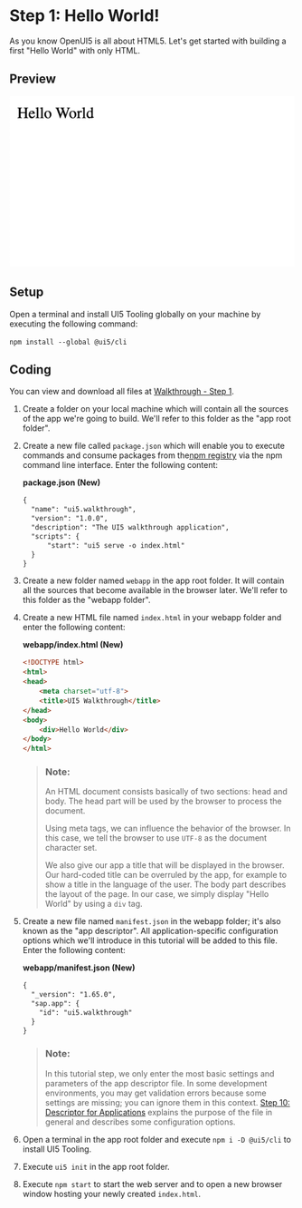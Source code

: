 <!-- loio2680aa9b16c14a00b01261d04babbb39 -->

# Step 1: Hello World!

As you know OpenUI5 is all about HTML5. Let's get started with building a first "Hello World" with only HTML.



## Preview

![The browser shows the text "Hello World"](images/UI5_Walkthrough_Step_01_1dd4563.png)



<a name="loio2680aa9b16c14a00b01261d04babbb39__section_lv5_lvy_zbc"/>

## Setup

Open a terminal and install UI5 Tooling globally on your machine by executing the following command:

`npm install --global @ui5/cli`



## Coding

You can view and download all files at [Walkthrough - Step 1](https://ui5.sap.com/#/entity/sap.m.tutorial.walkthrough/sample/sap.m.tutorial.walkthrough.01).

1.  Create a folder on your local machine which will contain all the sources of the app we're going to build. We'll refer to this folder as the "app root folder".
2.  Create a new file called `package.json` which will enable you to execute commands and consume packages from the[npm registry](https://www.npmjs.com/) via the npm command line interface. Enter the following content:

    **package.json \(New\)**

    ```
    {
      "name": "ui5.walkthrough",
      "version": "1.0.0",
      "description": "The UI5 walkthrough application",
      "scripts": {
          "start": "ui5 serve -o index.html"
      }
    }
    
    ```

3.  Create a new folder named `webapp` in the app root folder. It will contain all the sources that become available in the browser later. We'll refer to this folder as the "webapp folder".

4.  Create a new HTML file named `index.html` in your webapp folder and enter the following content:

    **webapp/index.html \(New\)**

    ```html
    <!DOCTYPE html>
    <html>
    <head>
    	<meta charset="utf-8">
    	<title>UI5 Walkthrough</title>
    </head>
    <body>
    	<div>Hello World</div>
    </body>
    </html>
    ```

    > ### Note:  
    > An HTML document consists basically of two sections: head and body. The head part will be used by the browser to process the document.
    > 
    > Using meta tags, we can influence the behavior of the browser. In this case, we tell the browser to use `UTF-8` as the document character set.
    > 
    > We also give our app a title that will be displayed in the browser. Our hard-coded title can be overruled by the app, for example to show a title in the language of the user. The body part describes the layout of the page. In our case, we simply display "Hello World" by using a `div` tag.

5.  Create a new file named `manifest.json` in the webapp folder; it's also known as the "app descriptor". All application-specific configuration options which we'll introduce in this tutorial will be added to this file. Enter the following content:

    **webapp/manifest.json \(New\)**

    ```
    {
      "_version": "1.65.0",
      "sap.app": {
        "id": "ui5.walkthrough"
      }
    }
    ```

    > ### Note:  
    > In this tutorial step, we only enter the most basic settings and parameters of the app descriptor file. In some development environments, you may get validation errors because some settings are missing; you can ignore them in this context. [Step 10: Descriptor for Applications](step-10-descriptor-for-applications-8f93bf2.md) explains the purpose of the file in general and describes some configuration options.

6.  Open a terminal in the app root folder and execute `npm i -D @ui5/cli` to install UI5 Tooling.

7.  Execute `ui5 init` in the app root folder.

8.  Execute `npm start` to start the web server and to open a new browser window hosting your newly created `index.html`.


